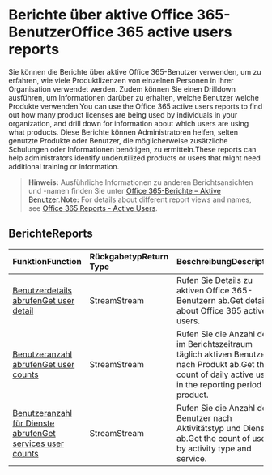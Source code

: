 # <a name="office-365-active-users-reports"></a><span data-ttu-id="c03ef-101">Berichte über aktive Office 365-Benutzer</span><span class="sxs-lookup"><span data-stu-id="c03ef-101">Office 365 active users reports</span></span>

<span data-ttu-id="c03ef-102">Sie können die Berichte über aktive Office 365-Benutzer verwenden, um zu erfahren, wie viele Produktlizenzen von einzelnen Personen in Ihrer Organisation verwendet werden. Zudem können Sie einen Drilldown ausführen, um Informationen darüber zu erhalten, welche Benutzer welche Produkte verwenden.</span><span class="sxs-lookup"><span data-stu-id="c03ef-102">You can use the Office 365 active users reports to find out how many product licenses are being used by individuals in your organization, and drill down for information about which users are using what products.</span></span> <span data-ttu-id="c03ef-103">Diese Berichte können Administratoren helfen, selten genutzte Produkte oder Benutzer, die möglicherweise zusätzliche Schulungen oder Informationen benötigen, zu ermitteln.</span><span class="sxs-lookup"><span data-stu-id="c03ef-103">These reports can help administrators identify underutilized products or users that might need additional training or information.</span></span>

> <span data-ttu-id="c03ef-104">**Hinweis:** Ausführliche Informationen zu anderen Berichtsansichten und -namen finden Sie unter [Office 365-Berichte – Aktive Benutzer]((https://support.office.com/client/Active-Users-fc1cf1d0-cd84-43fd-adb7-a4c4dfa8112d)).</span><span class="sxs-lookup"><span data-stu-id="c03ef-104">**Note:** For details about different report views and names, see [Office 365 Reports - Active Users]((https://support.office.com/client/Active-Users-fc1cf1d0-cd84-43fd-adb7-a4c4dfa8112d)).</span></span>

## <a name="reports"></a><span data-ttu-id="c03ef-105">Berichte</span><span class="sxs-lookup"><span data-stu-id="c03ef-105">Reports</span></span>
| <span data-ttu-id="c03ef-106">Funktion</span><span class="sxs-lookup"><span data-stu-id="c03ef-106">Function</span></span>                                 | <span data-ttu-id="c03ef-107">Rückgabetyp</span><span class="sxs-lookup"><span data-stu-id="c03ef-107">Return Type</span></span> | <span data-ttu-id="c03ef-108">Beschreibung</span><span class="sxs-lookup"><span data-stu-id="c03ef-108">Description</span></span>                              |
| :--------------------------------------- | :---------- | :--------------------------------------- |
| [<span data-ttu-id="c03ef-109">Benutzerdetails abrufen</span><span class="sxs-lookup"><span data-stu-id="c03ef-109">Get user detail</span></span>](../api/reportroot_getoffice365activeuserdetail.md) | <span data-ttu-id="c03ef-110">Stream</span><span class="sxs-lookup"><span data-stu-id="c03ef-110">Stream</span></span>      | <span data-ttu-id="c03ef-111">Rufen Sie Details zu aktiven Office 365-Benutzern ab.</span><span class="sxs-lookup"><span data-stu-id="c03ef-111">Get details about Office 365 active users.</span></span> |
| [<span data-ttu-id="c03ef-112">Benutzeranzahl abrufen</span><span class="sxs-lookup"><span data-stu-id="c03ef-112">Get user counts</span></span>](../api/reportroot_getoffice365activeusercounts.md) | <span data-ttu-id="c03ef-113">Stream</span><span class="sxs-lookup"><span data-stu-id="c03ef-113">Stream</span></span>      | <span data-ttu-id="c03ef-114">Rufen Sie die Anzahl der im Berichtszeitraum täglich aktiven Benutzer nach Produkt ab.</span><span class="sxs-lookup"><span data-stu-id="c03ef-114">Get the count of daily active users in the reporting period by product.</span></span> |
| [<span data-ttu-id="c03ef-115">Benutzeranzahl für Dienste abrufen</span><span class="sxs-lookup"><span data-stu-id="c03ef-115">Get services user counts</span></span>](../api/reportroot_getoffice365servicesusercounts.md) | <span data-ttu-id="c03ef-116">Stream</span><span class="sxs-lookup"><span data-stu-id="c03ef-116">Stream</span></span>      | <span data-ttu-id="c03ef-117">Rufen Sie die Anzahl der Benutzer nach Aktivitätstyp und Dienst ab.</span><span class="sxs-lookup"><span data-stu-id="c03ef-117">Get the count of users by activity type and service.</span></span> |
